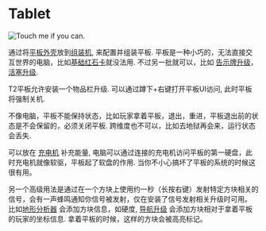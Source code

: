 # Tablet

![Touch me if you can.](item:OpenComputers:item@68)

通过将[平板外壳](tabletCase1.md)放到[组装机](../block/assembler.md), 来配置并组装平板. 平板是一种小巧的，无法直接交互世界的电脑，比如[基础红石卡](redstoneCard1.md)就没法用. 不过另一批就可以，比如 [告示牌升级](signUpgrade.md)，[活塞升级](pistonUpgrade.md).

T2平板允许安装一个物品栏升级. 可以通过蹲下+右键打开平板UI访问, 此时平板将强制关机.

不像电脑，平板不能保持状态，比如玩家拿着平板，退出，重进，平板退出前的状态是不会保留的，必须关闭平板. 跨维度也不可以，比如去地狱再会来，运行状态会丢失. 

可以放在 [充电机](../block/charger.md) 补充能量, 电脑可以通过连接的充电机访问平板的第一硬盘，此时充电机就像软驱，平板起了软盘的作用. 当你不小心搞坏了平板的系统的时候这很有用。

另一个高级用法是通过在一个方块上使用约一秒（长按右键）发射特定方块相关的信号，会有一声蜂鸣通知你信号被发射，仅在安装了信号发射相关升级时可用。 比如[地形分析器](../block/geolyzer.md) 会添加方块信息，如硬度,  [导航升级](navigationUpgrade.md) 会添加方块相对于拿着平板的玩家的坐标信息. 拿着平板的时候，这样的方块会被高亮标记。
